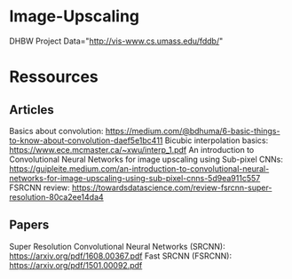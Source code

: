 # Image-Upscaling
DHBW Project
Data="http://vis-www.cs.umass.edu/fddb/"


# Ressources

## Articles
Basics about convolution: https://medium.com/@bdhuma/6-basic-things-to-know-about-convolution-daef5e1bc411
Bicubic interpolation basics: https://www.ece.mcmaster.ca/~xwu/interp_1.pdf
An introduction to Convolutional Neural Networks for image upscaling using Sub-pixel CNNs: https://guipleite.medium.com/an-introduction-to-convolutional-neural-networks-for-image-upscaling-using-sub-pixel-cnns-5d9ea911c557
FSRCNN review: https://towardsdatascience.com/review-fsrcnn-super-resolution-80ca2ee14da4
## Papers
Super Resolution Convolutional Neural Networks (SRCNN): https://arxiv.org/pdf/1608.00367.pdf
Fast SRCNN (FSRCNN): https://arxiv.org/pdf/1501.00092.pdf